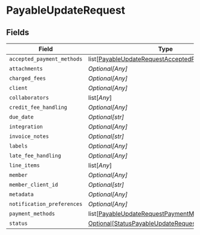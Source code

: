 # PayableUpdateRequest


## Fields

| Field                                                                                                                 | Type                                                                                                                  | Required                                                                                                              | Description                                                                                                           |
| --------------------------------------------------------------------------------------------------------------------- | --------------------------------------------------------------------------------------------------------------------- | --------------------------------------------------------------------------------------------------------------------- | --------------------------------------------------------------------------------------------------------------------- |
| `accepted_payment_methods`                                                                                            | list[[PayableUpdateRequestAcceptedPaymentMethods](../../models/shared/payableupdaterequestacceptedpaymentmethods.md)] | :heavy_minus_sign:                                                                                                    | N/A                                                                                                                   |
| `attachments`                                                                                                         | *Optional[Any]*                                                                                                       | :heavy_minus_sign:                                                                                                    | N/A                                                                                                                   |
| `charged_fees`                                                                                                        | *Optional[Any]*                                                                                                       | :heavy_minus_sign:                                                                                                    | N/A                                                                                                                   |
| `client`                                                                                                              | *Optional[Any]*                                                                                                       | :heavy_minus_sign:                                                                                                    | N/A                                                                                                                   |
| `collaborators`                                                                                                       | list[*Any*]                                                                                                           | :heavy_minus_sign:                                                                                                    | N/A                                                                                                                   |
| `credit_fee_handling`                                                                                                 | *Optional[Any]*                                                                                                       | :heavy_minus_sign:                                                                                                    | N/A                                                                                                                   |
| `due_date`                                                                                                            | *Optional[str]*                                                                                                       | :heavy_minus_sign:                                                                                                    | N/A                                                                                                                   |
| `integration`                                                                                                         | *Optional[Any]*                                                                                                       | :heavy_minus_sign:                                                                                                    | N/A                                                                                                                   |
| `invoice_notes`                                                                                                       | *Optional[str]*                                                                                                       | :heavy_minus_sign:                                                                                                    | N/A                                                                                                                   |
| `labels`                                                                                                              | *Optional[Any]*                                                                                                       | :heavy_minus_sign:                                                                                                    | N/A                                                                                                                   |
| `late_fee_handling`                                                                                                   | *Optional[Any]*                                                                                                       | :heavy_minus_sign:                                                                                                    | N/A                                                                                                                   |
| `line_items`                                                                                                          | list[*Any*]                                                                                                           | :heavy_minus_sign:                                                                                                    | N/A                                                                                                                   |
| `member`                                                                                                              | *Optional[Any]*                                                                                                       | :heavy_minus_sign:                                                                                                    | N/A                                                                                                                   |
| `member_client_id`                                                                                                    | *Optional[str]*                                                                                                       | :heavy_minus_sign:                                                                                                    | N/A                                                                                                                   |
| `metadata`                                                                                                            | *Optional[Any]*                                                                                                       | :heavy_minus_sign:                                                                                                    | N/A                                                                                                                   |
| `notification_preferences`                                                                                            | *Optional[Any]*                                                                                                       | :heavy_minus_sign:                                                                                                    | N/A                                                                                                                   |
| `payment_methods`                                                                                                     | list[[PayableUpdateRequestPaymentMethods](../../models/shared/payableupdaterequestpaymentmethods.md)]                 | :heavy_minus_sign:                                                                                                    | N/A                                                                                                                   |
| `status`                                                                                                              | [Optional[StatusPayableUpdateRequest]](../../models/shared/statuspayableupdaterequest.md)                             | :heavy_minus_sign:                                                                                                    | N/A                                                                                                                   |